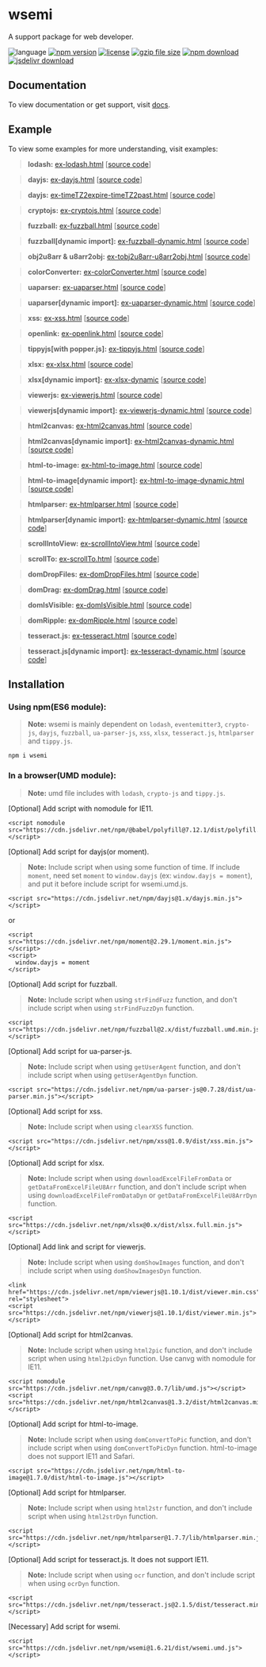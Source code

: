 # wsemi
A support package for web developer.

![language](https://img.shields.io/badge/language-JavaScript-orange.svg) 
[![npm version](http://img.shields.io/npm/v/wsemi.svg?style=flat)](https://npmjs.org/package/wsemi) 
[![license](https://img.shields.io/npm/l/wsemi.svg?style=flat)](https://npmjs.org/package/wsemi) 
[![gzip file size](http://img.badgesize.io/yuda-lyu/wsemi/master/dist/wsemi.umd.js.svg?compression=gzip)](https://github.com/yuda-lyu/wsemi)
[![npm download](https://img.shields.io/npm/dt/wsemi.svg)](https://npmjs.org/package/wsemi) 
[![jsdelivr download](https://img.shields.io/jsdelivr/npm/hm/wsemi.svg)](https://www.jsdelivr.com/package/npm/wsemi)

## Documentation
To view documentation or get support, visit [docs](https://yuda-lyu.github.io/wsemi/wsemi.html).

## Example
To view some examples for more understanding, visit examples:
> **lodash:** [ex-lodash.html](https://yuda-lyu.github.io/wsemi/examples/ex-lodash.html) [[source code](https://github.com/yuda-lyu/wsemi/blob/master/docs/examples/ex-lodash.html)]

> **dayjs:** [ex-dayjs.html](https://yuda-lyu.github.io/wsemi/examples/ex-dayjs.html) [[source code](https://github.com/yuda-lyu/wsemi/blob/master/docs/examples/ex-dayjs.html)]

> **dayjs:** [ex-timeTZ2expire-timeTZ2past.html](https://yuda-lyu.github.io/wsemi/examples/ex-timeTZ2expire-timeTZ2past.html) [[source code](https://github.com/yuda-lyu/wsemi/blob/master/docs/examples/ex-timeTZ2expire-timeTZ2past.html)]

> **cryptojs:** [ex-cryptojs.html](https://yuda-lyu.github.io/wsemi/examples/ex-cryptojs.html) [[source code](https://github.com/yuda-lyu/wsemi/blob/master/docs/examples/ex-cryptojs.html)]

> **fuzzball:** [ex-fuzzball.html](https://yuda-lyu.github.io/wsemi/examples/ex-fuzzball.html) [[source code](https://github.com/yuda-lyu/wsemi/blob/master/docs/examples/ex-fuzzball.html)]

> **fuzzball[dynamic import]:** [ex-fuzzball-dynamic.html](https://yuda-lyu.github.io/wsemi/examples/ex-fuzzball-dynamic.html) [[source code](https://github.com/yuda-lyu/wsemi/blob/master/docs/examples/ex-fuzzball-dynamic.html)]

> **obj2u8arr & u8arr2obj:** [ex-tobj2u8arr-u8arr2obj.html](https://yuda-lyu.github.io/wsemi/examples/ex-tobj2u8arr-u8arr2obj.html) [[source code](https://github.com/yuda-lyu/wsemi/blob/master/docs/examples/ex-tobj2u8arr-u8arr2obj.html)]

> **colorConverter:** [ex-colorConverter.html](https://yuda-lyu.github.io/wsemi/examples/ex-colorConverter.html) [[source code](https://github.com/yuda-lyu/wsemi/blob/master/docs/examples/ex-colorConverter.html)]

> **uaparser:** [ex-uaparser.html](https://yuda-lyu.github.io/wsemi/examples/ex-uaparser.html) [[source code](https://github.com/yuda-lyu/wsemi/blob/master/docs/examples/ex-uaparser.html)]

> **uaparser[dynamic import]:** [ex-uaparser-dynamic.html](https://yuda-lyu.github.io/wsemi/examples/ex-uaparser-dynamic.html) [[source code](https://github.com/yuda-lyu/wsemi/blob/master/docs/examples/ex-uaparser-dynamic.html)]

> **xss:** [ex-xss.html](https://yuda-lyu.github.io/wsemi/examples/ex-xss.html) [[source code](https://github.com/yuda-lyu/wsemi/blob/master/docs/examples/ex-xss.html)]

> **openlink:** [ex-openlink.html](https://yuda-lyu.github.io/wsemi/examples/ex-openlink.html) [[source code](https://github.com/yuda-lyu/wsemi/blob/master/docs/examples/ex-openlink.html)]

> **tippyjs[with popper.js]:** [ex-tippyjs.html](https://yuda-lyu.github.io/wsemi/examples/ex-tippyjs.html) [[source code](https://github.com/yuda-lyu/wsemi/blob/master/docs/examples/ex-tippyjs.html)]

> **xlsx:** [ex-xlsx.html](https://yuda-lyu.github.io/wsemi/examples/ex-xlsx.html) [[source code](https://github.com/yuda-lyu/wsemi/blob/master/docs/examples/ex-xlsx.html)]

> **xlsx[dynamic import]:** [ex-xlsx-dynamic](https://yuda-lyu.github.io/wsemi/examples/ex-xlsx-dynamic) [[source code](https://github.com/yuda-lyu/wsemi/blob/master/docs/examples/ex-xlsx-dynamic)]

> **viewerjs:** [ex-viewerjs.html](https://yuda-lyu.github.io/wsemi/examples/ex-viewerjs.html) [[source code](https://github.com/yuda-lyu/wsemi/blob/master/docs/examples/ex-viewerjs.html)]

> **viewerjs[dynamic import]:** [ex-viewerjs-dynamic.html](https://yuda-lyu.github.io/wsemi/examples/ex-viewerjs-dynamic.html) [[source code](https://github.com/yuda-lyu/wsemi/blob/master/docs/examples/ex-viewerjs-dynamic.html)]

> **html2canvas:** [ex-html2canvas.html](https://yuda-lyu.github.io/wsemi/examples/ex-html2canvas.html) [[source code](https://github.com/yuda-lyu/wsemi/blob/master/docs/examples/ex-html2canvas.html)]

> **html2canvas[dynamic import]:** [ex-html2canvas-dynamic.html](https://yuda-lyu.github.io/wsemi/examples/ex-html2canvas-dynamic.html) [[source code](https://github.com/yuda-lyu/wsemi/blob/master/docs/examples/ex-html2canvas-dynamic.html)]

> **html-to-image:** [ex-html-to-image.html](https://yuda-lyu.github.io/wsemi/examples/ex-html-to-image.html) [[source code](https://github.com/yuda-lyu/wsemi/blob/master/docs/examples/ex-html-to-image.html)]

> **html-to-image[dynamic import]:** [ex-html-to-image-dynamic.html](https://yuda-lyu.github.io/wsemi/examples/ex-html-to-image-dynamic.html) [[source code](https://github.com/yuda-lyu/wsemi/blob/master/docs/examples/ex-html-to-image-dynamic.html)]

> **htmlparser:** [ex-htmlparser.html](https://yuda-lyu.github.io/wsemi/examples/ex-htmlparser.html) [[source code](https://github.com/yuda-lyu/wsemi/blob/master/docs/examples/ex-htmlparser.html)]

> **htmlparser[dynamic import]:** [ex-htmlparser-dynamic.html](https://yuda-lyu.github.io/wsemi/examples/ex-htmlparser-dynamic.html) [[source code](https://github.com/yuda-lyu/wsemi/blob/master/docs/examples/ex-htmlparser-dynamic.html)]

> **scrollIntoView:** [ex-scrollIntoView.html](https://yuda-lyu.github.io/wsemi/examples/ex-scrollIntoView.html) [[source code](https://github.com/yuda-lyu/wsemi/blob/master/docs/examples/ex-scrollIntoView.html)]

> **scrollTo:** [ex-scrollTo.html](https://yuda-lyu.github.io/wsemi/examples/ex-scrollTo.html) [[source code](https://github.com/yuda-lyu/wsemi/blob/master/docs/examples/ex-scrollTo.html)]

> **domDropFiles:** [ex-domDropFiles.html](https://yuda-lyu.github.io/wsemi/examples/ex-domDropFiles.html) [[source code](https://github.com/yuda-lyu/wsemi/blob/master/docs/examples/ex-domDropFiles.html)]

> **domDrag:** [ex-domDrag.html](https://yuda-lyu.github.io/wsemi/examples/ex-domDrag.html) [[source code](https://github.com/yuda-lyu/wsemi/blob/master/docs/examples/ex-domDrag.html)]

> **domIsVisible:** [ex-domIsVisible.html](https://yuda-lyu.github.io/wsemi/examples/ex-domIsVisible.html) [[source code](https://github.com/yuda-lyu/wsemi/blob/master/docs/examples/ex-domIsVisible.html)]

> **domRipple:** [ex-domRipple.html](https://yuda-lyu.github.io/wsemi/examples/ex-domRipple.html) [[source code](https://github.com/yuda-lyu/wsemi/blob/master/docs/examples/ex-domRipple.html)]

> **tesseract.js:** [ex-tesseract.html](https://yuda-lyu.github.io/wsemi/examples/ex-tesseract.html) [[source code](https://github.com/yuda-lyu/wsemi/blob/master/docs/examples/ex-tesseract.html)]

> **tesseract.js[dynamic import]:** [ex-tesseract-dynamic.html](https://yuda-lyu.github.io/wsemi/examples/ex-tesseract-dynamic.html) [[source code](https://github.com/yuda-lyu/wsemi/blob/master/docs/examples/ex-tesseract-dynamic.html)]

## Installation
### Using npm(ES6 module):
> **Note:** wsemi is mainly dependent on `lodash`, `eventemitter3`, `crypto-js`, `dayjs`, `fuzzball`, `ua-parser-js`, `xss`, `xlsx`, `tesseract.js`, `htmlparser` and `tippy.js`.
```alias
npm i wsemi
```

### In a browser(UMD module):
> **Note:** umd file includes with `lodash`, `crypto-js` and `tippy.js`.

[Optional] Add script with nomodule for IE11.
```alias
<script nomodule src="https://cdn.jsdelivr.net/npm/@babel/polyfill@7.12.1/dist/polyfill.min.js"></script>
```

[Optional] Add script for dayjs(or moment).
> **Note:** Include script when using some function of time. If include `moment`, need set `moment` to `window.dayjs` (ex: `window.dayjs = moment`), and put it before include script for wsemi.umd.js.
```alias
<script src="https://cdn.jsdelivr.net/npm/dayjs@1.x/dayjs.min.js"></script>
```
or
```alias
<script src="https://cdn.jsdelivr.net/npm/moment@2.29.1/moment.min.js"></script>
<script>
  window.dayjs = moment
</script>
```

[Optional] Add script for fuzzball.
> **Note:** Include script when using `strFindFuzz` function, and don't include script when using `strFindFuzzDyn` function.
```alias
<script src="https://cdn.jsdelivr.net/npm/fuzzball@2.x/dist/fuzzball.umd.min.js"></script>
```

[Optional] Add script for ua-parser-js.
> **Note:** Include script when using `getUserAgent` function, and don't include script when using `getUserAgentDyn` function.
```alias
<script src="https://cdn.jsdelivr.net/npm/ua-parser-js@0.7.28/dist/ua-parser.min.js"></script>
```

[Optional] Add script for xss.
> **Note:** Include script when using `clearXSS` function.
```alias
<script src="https://cdn.jsdelivr.net/npm/xss@1.0.9/dist/xss.min.js"></script>
```

[Optional] Add script for xlsx.
> **Note:** Include script when using `downloadExcelFileFromData` or `getDataFromExcelFileU8Arr` function, and don't include script when using `downloadExcelFileFromDataDyn` or `getDataFromExcelFileU8ArrDyn` function.
```alias
<script src="https://cdn.jsdelivr.net/npm/xlsx@0.x/dist/xlsx.full.min.js"></script>
```

[Optional] Add link and script for viewerjs.
> **Note:** Include script when using `domShowImages` function, and don't include script when using `domShowImagesDyn` function.
```alias
<link href="https://cdn.jsdelivr.net/npm/viewerjs@1.10.1/dist/viewer.min.css" rel="stylesheet">
<script src="https://cdn.jsdelivr.net/npm/viewerjs@1.10.1/dist/viewer.min.js"></script>
```

[Optional] Add script for html2canvas.
> **Note:** Include script when using `html2pic` function, and don't include script when using `html2picDyn` function. Use canvg with nomodule for IE11.
```alias
<script nomodule src="https://cdn.jsdelivr.net/npm/canvg@3.0.7/lib/umd.js"></script>
<script src="https://cdn.jsdelivr.net/npm/html2canvas@1.3.2/dist/html2canvas.min.js"></script>
```

[Optional] Add script for html-to-image.
> **Note:** Include script when using `domConvertToPic` function, and don't include script when using `domConvertToPicDyn` function. html-to-image does not support IE11 and Safari.
```alias
<script src="https://cdn.jsdelivr.net/npm/html-to-image@1.7.0/dist/html-to-image.js"></script>
```

[Optional] Add script for htmlparser.
> **Note:** Include script when using `html2str` function, and don't include script when using `html2strDyn` function.
```alias
<script src="https://cdn.jsdelivr.net/npm/htmlparser@1.7.7/lib/htmlparser.min.js"></script>
```

[Optional] Add script for tesseract.js. It does not support IE11.
> **Note:** Include script when using `ocr` function, and don't include script when using `ocrDyn` function.
```alias
<script src="https://cdn.jsdelivr.net/npm/tesseract.js@2.1.5/dist/tesseract.min.js"></script>
```

[Necessary] Add script for wsemi.
```alias
<script src="https://cdn.jsdelivr.net/npm/wsemi@1.6.21/dist/wsemi.umd.js"></script>
```
